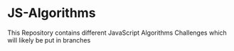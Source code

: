 # JS-Algorithms
This Repository contains different JavaScript Algorithms Challenges which will likely be put in branches

